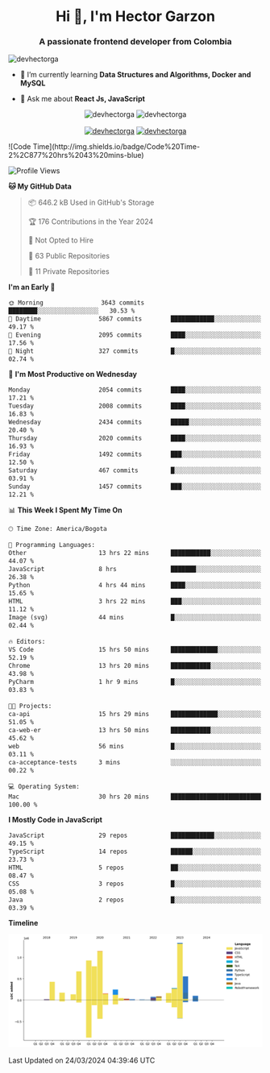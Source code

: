 <h1 align="center">Hi 👋, I'm Hector Garzon</h1>
<h3 align="center">A passionate frontend developer from Colombia</h3>

<p align="left"> <img src="https://komarev.com/ghpvc/?username=devhectorga" alt="devhectorga" /> </p>

- 🌱 I’m currently learning **Data Structures and Algorithms, Docker and MySQL**

- 💬 Ask me about **React Js, JavaScript**

<p align="center"> <img src="https://github-readme-stats.vercel.app/api?username=devhectorga&count_private=true&show_icons=true" alt="devhectorga" /> <img src="https://github-readme-stats.vercel.app/api/top-langs/?username=devhectorga&layout=compact" alt="devhectorga" /></p>

<p align="center">
<a href="https://twitter.com/devhectorga" target="blank"><img align="center" src="https://cdn.jsdelivr.net/npm/simple-icons@3.0.1/icons/twitter.svg" alt="devhectorga" height="20" width="20" /></a>
<a href="https://linkedin.com/in/devhectorga" target="blank"><img align="center" src="https://cdn.jsdelivr.net/npm/simple-icons@3.0.1/icons/linkedin.svg" alt="devhectorga" height="20" width="20" /></a>
</p>
<!--START_SECTION:waka-->
![Code Time](http://img.shields.io/badge/Code%20Time-2%2C877%20hrs%2043%20mins-blue)

![Profile Views](http://img.shields.io/badge/Profile%20Views-0-blue)

**🐱 My GitHub Data** 

> 📦 646.2 kB Used in GitHub's Storage 
 > 
> 🏆 176 Contributions in the Year 2024
 > 
> 🚫 Not Opted to Hire
 > 
> 📜 63 Public Repositories 
 > 
> 🔑 11 Private Repositories 
 > 
**I'm an Early 🐤** 

```text
🌞 Morning                3643 commits        ████████░░░░░░░░░░░░░░░░░   30.53 % 
🌆 Daytime                5867 commits        ████████████░░░░░░░░░░░░░   49.17 % 
🌃 Evening                2095 commits        ████░░░░░░░░░░░░░░░░░░░░░   17.56 % 
🌙 Night                  327 commits         █░░░░░░░░░░░░░░░░░░░░░░░░   02.74 % 
```
📅 **I'm Most Productive on Wednesday** 

```text
Monday                   2054 commits        ████░░░░░░░░░░░░░░░░░░░░░   17.21 % 
Tuesday                  2008 commits        ████░░░░░░░░░░░░░░░░░░░░░   16.83 % 
Wednesday                2434 commits        █████░░░░░░░░░░░░░░░░░░░░   20.40 % 
Thursday                 2020 commits        ████░░░░░░░░░░░░░░░░░░░░░   16.93 % 
Friday                   1492 commits        ███░░░░░░░░░░░░░░░░░░░░░░   12.50 % 
Saturday                 467 commits         █░░░░░░░░░░░░░░░░░░░░░░░░   03.91 % 
Sunday                   1457 commits        ███░░░░░░░░░░░░░░░░░░░░░░   12.21 % 
```


📊 **This Week I Spent My Time On** 

```text
🕑︎ Time Zone: America/Bogota

💬 Programming Languages: 
Other                    13 hrs 22 mins      ███████████░░░░░░░░░░░░░░   44.07 % 
JavaScript               8 hrs               ███████░░░░░░░░░░░░░░░░░░   26.38 % 
Python                   4 hrs 44 mins       ████░░░░░░░░░░░░░░░░░░░░░   15.65 % 
HTML                     3 hrs 22 mins       ███░░░░░░░░░░░░░░░░░░░░░░   11.12 % 
Image (svg)              44 mins             █░░░░░░░░░░░░░░░░░░░░░░░░   02.44 % 

🔥 Editors: 
VS Code                  15 hrs 50 mins      █████████████░░░░░░░░░░░░   52.19 % 
Chrome                   13 hrs 20 mins      ███████████░░░░░░░░░░░░░░   43.98 % 
PyCharm                  1 hr 9 mins         █░░░░░░░░░░░░░░░░░░░░░░░░   03.83 % 

🐱‍💻 Projects: 
ca-api                   15 hrs 29 mins      █████████████░░░░░░░░░░░░   51.05 % 
ca-web-er                13 hrs 50 mins      ███████████░░░░░░░░░░░░░░   45.62 % 
web                      56 mins             █░░░░░░░░░░░░░░░░░░░░░░░░   03.11 % 
ca-acceptance-tests      3 mins              ░░░░░░░░░░░░░░░░░░░░░░░░░   00.22 % 

💻 Operating System: 
Mac                      30 hrs 20 mins      █████████████████████████   100.00 % 
```

**I Mostly Code in JavaScript** 

```text
JavaScript               29 repos            ████████████░░░░░░░░░░░░░   49.15 % 
TypeScript               14 repos            ██████░░░░░░░░░░░░░░░░░░░   23.73 % 
HTML                     5 repos             ██░░░░░░░░░░░░░░░░░░░░░░░   08.47 % 
CSS                      3 repos             █░░░░░░░░░░░░░░░░░░░░░░░░   05.08 % 
Java                     2 repos             █░░░░░░░░░░░░░░░░░░░░░░░░   03.39 % 
```



**Timeline**

![Lines of Code chart](https://raw.githubusercontent.com/devHectorGa/devHectorGa/master/assets/bar_graph.png)


 Last Updated on 24/03/2024 04:39:46 UTC
<!--END_SECTION:waka-->
